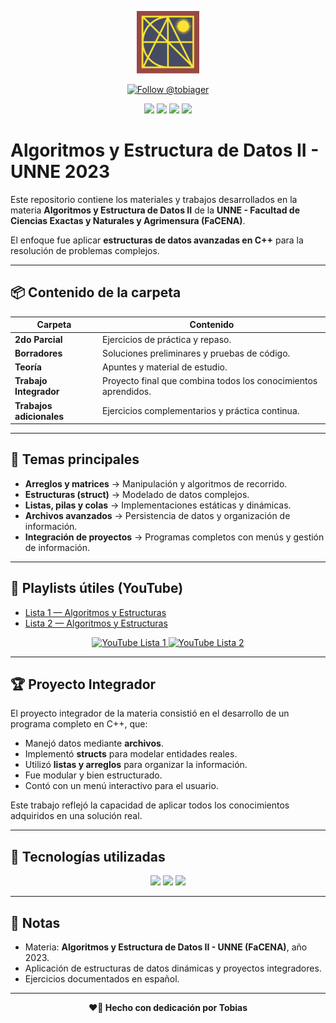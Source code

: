 <p align="center">
  <img src="https://raw.githubusercontent.com/tobiager/UNNE-LSI/main/assets/facena.png" alt="Logo de FaCENA" width="100">
</p>

<p align="center">
  <a href="https://github.com/tobiager">
    <img src="https://img.shields.io/github/followers/tobiager?label=Follow%20@tobiager&style=social" alt="Follow @tobiager" />
  </a>
</p>

<p align="center">
  <img src="https://img.shields.io/badge/C%2B%2B-00599C?style=for-the-badge&logo=cplusplus&logoColor=white"/>
  <img src="https://img.shields.io/badge/UNNE-Informática-blue?style=for-the-badge"/>
  <img src="https://img.shields.io/badge/Estado-Completado-brightgreen?style=for-the-badge"/>
  <img src="https://img.shields.io/badge/Cursada-2023-blue?style=for-the-badge"/> 
</p>

#  Algoritmos y Estructura de Datos II - UNNE 2023

Este repositorio contiene los materiales y trabajos desarrollados en la materia **Algoritmos y Estructura de Datos II** de la **UNNE - Facultad de Ciencias Exactas y Naturales y Agrimensura (FaCENA)**.  

El enfoque fue aplicar **estructuras de datos avanzadas en C++** para la resolución de problemas complejos.

---

## 📦 Contenido de la carpeta

| Carpeta | Contenido |
| ------- | --------- |
| **2do Parcial** | Ejercicios de práctica y repaso. | 
| **Borradores** | Soluciones preliminares y pruebas de código. | 
| **Teoría** | Apuntes y material de estudio.  |
| **Trabajo Integrador** | Proyecto final que combina todos los conocimientos aprendidos.  |
| **Trabajos adicionales** | Ejercicios complementarios y práctica continua.  |

---

## 🚀 Temas principales

- **Arreglos y matrices** → Manipulación y algoritmos de recorrido.  
- **Estructuras (struct)** → Modelado de datos complejos.  
- **Listas, pilas y colas** → Implementaciones estáticas y dinámicas.  
- **Archivos avanzados** → Persistencia de datos y organización de información.  
- **Integración de proyectos** → Programas completos con menús y gestión de información.  

---

## 🎥 Playlists útiles (YouTube)

- [Lista 1 — Algoritmos y Estructuras](https://www.youtube.com/watch?v=9idgIGmQvAQ&list=PLw8RQJQ8K1ySN6bVHYEpDoh-CKVkL_uOF)
- [Lista 2 — Algoritmos y Estructuras](https://www.youtube.com/watch?v=ldkkInPgGMQ&list=PLw8RQJQ8K1yQbSU9w2Ofb62pH-AThcvzx)

<p align="center">
  <a href="https://www.youtube.com/watch?v=9idgIGmQvAQ&list=PLw8RQJQ8K1ySN6bVHYEpDoh-CKVkL_uOF">
    <img src="https://img.shields.io/badge/YouTube-Lista%201-FF0000?style=for-the-badge&logo=youtube&logoColor=white" alt="YouTube Lista 1"/>
  </a>
  <a href="https://www.youtube.com/watch?v=ldkkInPgGMQ&list=PLw8RQJQ8K1yQbSU9w2Ofb62pH-AThcvzx">
    <img src="https://img.shields.io/badge/YouTube-Lista%202-FF0000?style=for-the-badge&logo=youtube&logoColor=white" alt="YouTube Lista 2"/>
  </a>
</p>

---

## 🏆 Proyecto Integrador

El proyecto integrador de la materia consistió en el desarrollo de un programa completo en C++, que:  

- Manejó datos mediante **archivos**.  
- Implementó **structs** para modelar entidades reales.  
- Utilizó **listas y arreglos** para organizar la información.  
- Fue modular y bien estructurado.  
- Contó con un menú interactivo para el usuario.  

Este trabajo reflejó la capacidad de aplicar todos los conocimientos adquiridos en una solución real.  

---

## 🚀 Tecnologías utilizadas

<p align="center">
  <img src="https://img.shields.io/badge/C++-00599C?style=for-the-badge&logo=cplusplus&logoColor=white"/>
  <img src="https://img.shields.io/badge/Dev%20C%2B%2B-0065A9?style=for-the-badge"/>
  <img src="https://img.shields.io/badge/Librerías-Standard%20C++-00599C?style=for-the-badge"/>
</p>

---

## 📌 Notas

- Materia: **Algoritmos y Estructura de Datos II - UNNE (FaCENA)**, año 2023.  
- Aplicación de estructuras de datos dinámicas y proyectos integradores.  
- Ejercicios documentados en español.  

---

<p align="center"><b>❤️🐔 Hecho con dedicación por Tobias</b></p>
